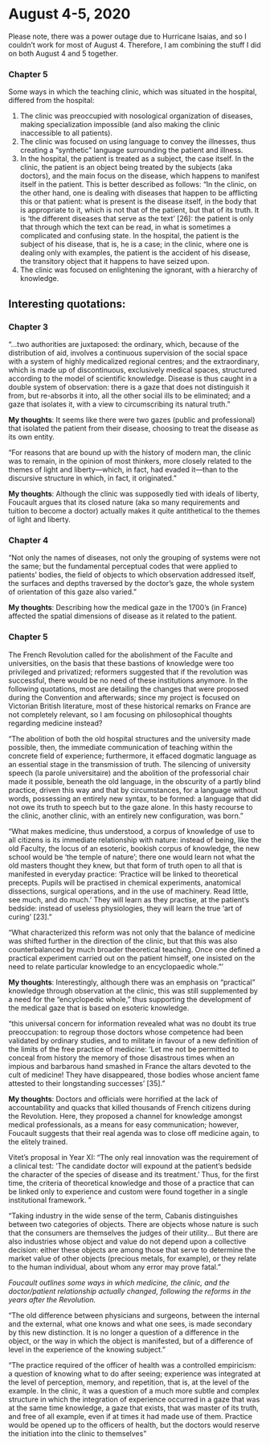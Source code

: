 
# August 4-5, 2020

Please note, there was a power outage due to Hurricane Isaias, and so I couldn’t work for most of August 4. Therefore, I am combining the stuff I did on both August 4 and 5 together.

### Chapter 5

Some ways in which the teaching clinic, which was situated in the hospital, differed from the hospital:

1. The clinic was preoccupied with nosological organization of diseases, making specialization impossible (and also making the clinic inaccessible to all patients).
2. The clinic was focused on using language to convey the illnesses, thus creating a “synthetic” language surrounding the patient and illness.
3. In the hospital, the patient is treated as a subject, the case itself. In the clinic, the patient is an object being treated by the subjects (aka doctors), and the main focus on the disease, which happens to manifest itself in the patient. This is better described as follows: “In the clinic, on the other hand, one is dealing with diseases that happen to be afflicting this or that patient: what is present is the disease itself, in the body that is appropriate to it, which is not that of the patient, but that of its truth. It is ‘the different diseases that serve as the text’ [26]: the patient is only that through which the text can be read, in what is sometimes a complicated and confusing state. In the hospital, the patient is the subject of his disease, that is, he is a case; in the clinic, where one is dealing only with examples, the patient is the accident of his disease, the transitory object that it happens to have seized upon.
4. The clinic was focused on enlightening the ignorant, with a hierarchy of knowledge.


## Interesting quotations:

### Chapter 3


“...two authorities are 
juxtaposed: the ordinary, which, because of the distribution of aid, 
involves a continuous supervision of the social space with a system 
of highly medicalized regional centres; and the extraordinary, which 
is made up of discontinuous, exclusively medical spaces, structured 
according to the model of scientific knowledge. Disease is thus 
caught in a double system of observation: there is a gaze that does not distinguish it from, but re-absorbs it into, all the other social ills 
to be eliminated; and a gaze that isolates it, with a view to 
circumscribing its natural truth.”

**My thoughts**: It seems like there were two gazes (public and professional) that isolated the patient from their disease, choosing to treat the disease as its own entity.


“For reasons that are bound up with the history of modern man, 
the clinic was to remain, in the opinion of most thinkers, more 
closely related to the themes of light and liberty—which, in fact, had 
evaded it—than to the discursive structure in which, in fact, it 
originated.”

**My thoughts**: Although the clinic was supposedly tied with ideals of liberty, Foucault argues that its closed nature (aka so many requirements and tuition to become a doctor) actually makes it quite antithetical to the themes of light and liberty.

### Chapter 4

“Not only the names of diseases, not only the grouping 
of systems were not the same; but the fundamental perceptual codes 
that were applied to patients’ bodies, the field of objects to which 
observation addressed itself, the surfaces and depths traversed by the 
doctor’s gaze, the whole system of orientation of this gaze also 
varied.”

**My thoughts**: Describing how the medical gaze in the 1700’s (in France) affected the spatial dimensions of disease as it related to the patient.

### Chapter 5

The French Revolution called for the abolishment of the Faculte and universities, on the basis that these bastions of knowledge were too privileged and privatized; reformers suggested that if the revolution was successful, there would be no need of these institutions anymore. In the following quotations, most are detailing the changes that were proposed during the Convention and afterwards; since my project is focused on Victorian British literature, most of these historical remarks on France are not completely relevant, so I am focusing on philosophical thoughts regarding medicine instead?

“The abolition 
of both the old hospital structures and the university made possible, 
then, the immediate communication of teaching within the concrete 
field of experience; furthermore, it effaced dogmatic language as an 
essential stage in the transmission of truth. The silencing of 
university speech (la parole universitaire) and the abolition of the 
professorial chair made it possible, beneath the old language, in the 
obscurity of a partly blind practice, driven this way and that by 
circumstances, for a language without words, possessing an entirely new syntax, to be formed: a language that did not owe its truth to 
speech but to the gaze alone. In this hasty recourse to the clinic, 
another clinic, with an entirely new configuration, was born.”

“What makes medicine, 
thus understood, a corpus of knowledge of use to all citizens is its 
immediate relationship with nature: instead of being, like the old 
Faculty, the locus of an esoteric, bookish corpus of knowledge, the 
new school would be ‘the temple of nature’; there one would learn 
not what the old masters thought they knew, but that form of truth 
open to all that is manifested in everyday practice: ‘Practice will be 
linked to theoretical precepts. Pupils will be practised in chemical 
experiments, anatomical dissections, surgical operations, and in the 
use of machinery. Read little, see much, and do much.’ They will 
learn as they practise, at the patient’s bedside: instead of useless 
physiologies, they will learn the true ‘art of curing’ [23].”

“What characterized this reform was not only that the balance of 
medicine was shifted further in the direction of the clinic, but that 
this was also counterbalanced by much broader theoretical teaching. 
Once one defined a practical experiment carried out on the patient 
himself, one insisted on the need to relate particular knowledge to an 
encyclopaedic whole.”’

**My thoughts**: Interestingly, although there was an emphasis on “practical” knowledge through observation at the clinic, this was still supplemented by a need for the “encyclopedic whole,” thus supporting the development of the medical gaze that is based on esoteric knowledge.


“this 
universal concern for information revealed what was no doubt its 
true preoccupation: to regroup those doctors whose competence had 
been validated by ordinary studies, and to militate in favour of a new definition of the limits of the free practice of medicine: ‘Let 
me not be permitted to conceal from history the memory of those 
disastrous times when an impious and barbarous hand smashed in 
France the altars devoted to the cult of medicine! They have 
disappeared, those bodies whose ancient fame attested to their long­standing successes’ [35].”

**My thoughts**: Doctors and officials were horrified at the lack of accountability and quacks that killed thousands of French citizens during the Revolution. Here, they proposed a channel for knowledge amongst medical professionals, as a means for easy communication; however, Foucault suggests that their real agenda was to close off medicine again, to the elitely trained.

Vitet’s proposal in Year XI: “The only real 
innovation was the requirement of a clinical test: ‘The candidate 
doctor will expound at the patient’s bedside the character of the 
species of disease and its treatment.’ Thus, for the first time, the 
criteria of theoretical knowledge and those of a practice that can be 
linked only to experience and custom were found together in a single 
institutional framework. ”

“Taking industry in the wide sense of the term, Cabanis 
distinguishes between two categories of objects. There are objects 
whose nature is such that the consumers are themselves the judges of 
their utility... But there are also industries whose object and value do not depend 
upon a collective decision: either these objects are among those that 
serve to determine the market value of other objects (precious 
metals, for example), or they relate to the human individual, about 
whom any error may prove fatal.”


*Foucault outlines some ways in which medicine, the clinic, and the doctor/patient relationship actually changed, following the reforms in the years after the Revolution.*

“The old difference between physicians 
and surgeons, between the internal and the external, what one 
knows and what one sees, is made secondary by this new distinction. 
It is no longer a question of a difference in the object, or the way in 
which the object is manifested, but of a difference of level in the 
experience of the knowing subject.”

“The practice required of the officer of 
health was a controlled empiricism: a question of knowing what to 
do after seeing; experience was integrated at the level of perception, 
memory, and repetition, that is, at the level of the example. In the 
clinic, it was a question of a much more subtle and complex 
structure in which the integration of experience occurred in a gaze 
that was at the same time knowledge, a gaze that exists, that was 
master of its truth, and free of all example, even if at times it had 
made use of them. Practice would be opened up to the officers of
health, but the doctors would reserve the initiation into the clinic to 
themselves”
